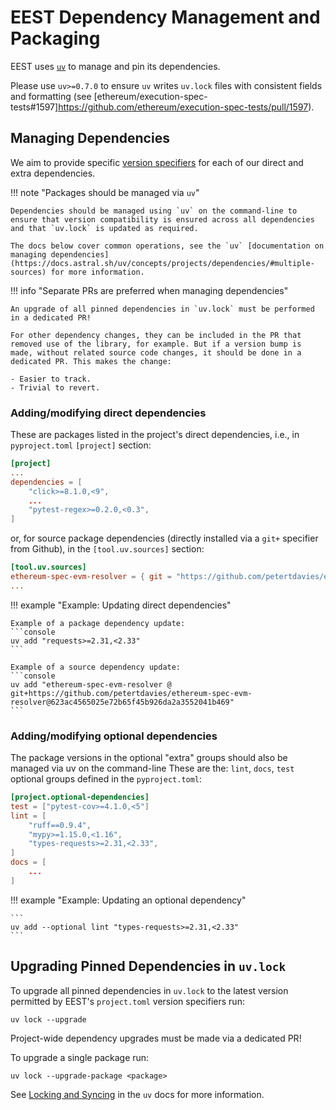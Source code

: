 # EEST Dependency Management and Packaging

EEST uses [`uv`](https://docs.astral.sh/uv/) to manage and pin its dependencies.

Please use `uv>=0.7.0` to ensure `uv` writes `uv.lock` files with consistent fields and formatting (see [ethereum/execution-spec-tests#1597]https://github.com/ethereum/execution-spec-tests/pull/1597).

## Managing Dependencies

We aim to provide specific [version specifiers](https://peps.python.org/pep-0440/#version-specifiers) for each of our direct and extra dependencies.

!!! note "Packages should be managed via `uv`"

    Dependencies should be managed using `uv` on the command-line to ensure that version compatibility is ensured across all dependencies and that `uv.lock` is updated as required.

    The docs below cover common operations, see the `uv` [documentation on managing dependencies](https://docs.astral.sh/uv/concepts/projects/dependencies/#multiple-sources) for more information.

!!! info "Separate PRs are preferred when managing dependencies"

    An upgrade of all pinned dependencies in `uv.lock` must be performed in a dedicated PR!
    
    For other dependency changes, they can be included in the PR that removed use of the library, for example. But if a version bump is made, without related source code changes, it should be done in a dedicated PR. This makes the change:

    - Easier to track.
    - Trivial to revert.

### Adding/modifying direct dependencies

These are packages listed in the project's direct dependencies, i.e., in `pyproject.toml` `[project]` section:

```toml
[project]
...
dependencies = [
    "click>=8.1.0,<9",
    ...
    "pytest-regex>=0.2.0,<0.3",
]
```

or, for source package dependencies (directly installed via a `git+` specifier from Github), in the `[tool.uv.sources]` section:

```toml
[tool.uv.sources]
ethereum-spec-evm-resolver = { git = "https://github.com/petertdavies/ethereum-spec-evm-resolver", rev = \
...
```

!!! example "Example: Updating direct dependencies"

    Example of a package dependency update:
    ```console
    uv add "requests>=2.31,<2.33"
    ```

    Example of a source dependency update:
    ```console
    uv add "ethereum-spec-evm-resolver @ git+https://github.com/petertdavies/ethereum-spec-evm-resolver@623ac4565025e72b65f45b926da2a3552041b469"
    ```

### Adding/modifying optional dependencies

The package versions in the optional "extra" groups should also be managed via uv on the command-line These are the: `lint`, `docs`, `test` optional groups defined in the `pyproject.toml`:

```toml
[project.optional-dependencies]
test = ["pytest-cov>=4.1.0,<5"]
lint = [
    "ruff==0.9.4",
    "mypy>=1.15.0,<1.16",
    "types-requests>=2.31,<2.33",
]
docs = [
    ...
]
```

!!! example "Example: Updating an optional dependency"

    ```
    uv add --optional lint "types-requests>=2.31,<2.33"
    ```

## Upgrading Pinned Dependencies in `uv.lock`

To upgrade all pinned dependencies in `uv.lock` to the latest version permitted by EEST's `project.toml` version specifiers run:

```console
uv lock --upgrade
```

Project-wide dependency upgrades must be made via a dedicated PR!

To upgrade a single package run:

```console
uv lock --upgrade-package <package>
```

See [Locking and Syncing](https://docs.astral.sh/uv/concepts/projects/sync/#upgrading-locked-package-versions) in the `uv` docs for more information.
